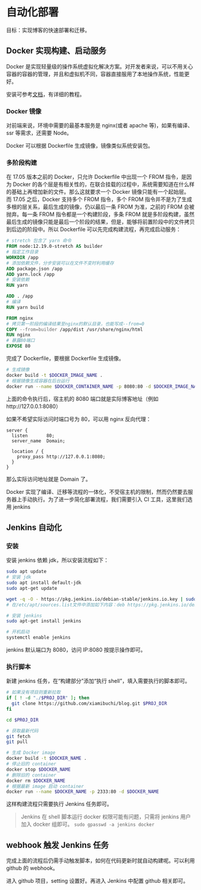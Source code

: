 # 自动化部署

目标：实现博客的快速部署和迁移。

## Docker 实现构建、启动服务

Docker 是实现轻量级的操作系统虚拟化解决方案。对开发者来说，可以不用关心容器的容器的管理，并且和虚拟机不同，容器直接服用了本地操作系统，性能更好。

安装可参考[文档](https://docs.docker.com/)，有详细的教程。

### Docker 镜像

对前端来说，环境中需要的最基本服务是 nginx(或者 apache 等)，如果有编译、ssr 等需求，还需要 Node。

Docker 可以根据 Dockerfile 生成镜像，镜像类似系统安装包。

### 多阶段构建

在 17.05 版本之前的 Docker，只允许 Dockerfile 中出现一个 FROM 指令，是因为 Docker 的各个层是有相关性的，在联合挂载的过程中，系统需要知道在什么样的基础上再增加新的文件。那么这就要求一个 Docker 镜像只能有一个起始层。
而 17.05 之后，Docker 支持多个 FROM 指令，多个 FROM 指令并不是为了生成多根的层关系，最后生成的镜像，仍以最后一条 FROM 为准，之前的 FROM 会被抛弃。每一条 FROM 指令都是一个构建阶段，多条 FROM 就是多阶段构建，虽然最后生成的镜像只能是最后一个阶段的结果，但是，能够将前置阶段中的文件拷贝到后边的阶段中。所以 Dockerfile 可以先完成构建流程，再完成启动服务：

```dockerfile
# stretch 包含了 yarn 命令
FROM node:12.19.0-stretch AS builder
# 指定工作目录
WORKDIR /app
# 添加依赖文件，分步安装可以在文件不变时利用缓存
ADD package.json /app
ADD yarn.lock /app
# 安装依赖
RUN yarn

ADD . /app
# 编译
RUN yarn build

FROM nginx
# 拷贝第一阶段的编译结果至nginx的默认目录，也能写成--from=0
COPY --from=builder /app/dist /usr/share/nginx/html
RUN nginx
# 暴露80端口
EXPOSE 80
```

完成了 Dockerfile，要根据 Dockerfile 生成镜像。

```bash
# 生成镜像
docker build -t $DOCKER_IMAGE_NAME .
# 根据镜像生成容器在后台运行
docker run --name $DOCKER_CONTAINER_NAME -p 8080:80 -d $DOCKER_IMAGE_NAME
```

上面的命令执行后，宿主机的 8080 端口就是实际博客地址（例如http://127.0.0.1:8080）

如果不希望实际访问时端口号为 80，可以用 nginx 反向代理：

```nginx
server {
  listen       80;
  server_name  Domain;

  location / {
    proxy_pass http://127.0.0.1:8080;
  }
}
```

那么实际访问地址就是 Domain 了。

Docker 实现了编译、迁移等流程的一体化，不受宿主机的限制，然而仍然要去服务器上手动执行。为了进一步简化部署流程，我们需要引入 CI 工具，这里我们选用 jenkins

## Jenkins 自动化

### 安装

安装 jenkins 依赖 jdk，所以安装流程如下：

```bash
sudo apt update
# 安装 jdk
sudo apt install default-jdk
sudo apt-get update

wget -q -O - https://pkg.jenkins.io/debian-stable/jenkins.io.key | sudo apt-key add -
# 在/etc/apt/sources.list文件中添加如下内容：deb https://pkg.jenkins.io/debian-stable binary/

# 安装 jenkins
sudo apt-get install jenkins

# 开机启动
systemctl enable jenkins
```

jenkins 默认端口为 8080，访问 IP:8080 按提示操作即可。

### 执行脚本

新建 jenkins 任务，在“构建部分”添加“执行 shell”，填入需要执行的脚本即可。

```bash
# 如果没有项目则重新拉取
if [ ! -d "./$PROJ_DIR" ]; then
  git clone https://github.com/xiamibuchi/blog.git $PROJ_DIR
fi

cd $PROJ_DIR

# 获取最新代码
git fetch
git pull

# 生成 Docker image
docker build -t $DOCKER_NAME .
# 停止旧的 container
docker stop $DOCKER_NAME
# 删除旧的 container
docker rm $DOCKER_NAME
# 根据最新 image 启动 container
docker run --name $DOCKER_NAME -p 2333:80 -d $DOCKER_NAME
```

这样构建流程只需要执行 Jenkins 任务即可。

> Jenkins 在 shell 脚本运行 docker 权限可能有问题，只需将 jenkins 用户加入 docker 组即可。
> `sudo gpasswd -a jenkins docker`

## webhook 触发 Jenkins 任务

完成上面的流程后仍需手动触发脚本，如何在代码更新时就自动构建呢。可以利用 github 的 webhook。

进入 github 项目，setting 设置好。再进入 Jenkins 中配置 github 相关即可。

